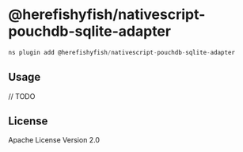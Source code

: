 # @herefishyfish/nativescript-pouchdb-sqlite-adapter

```javascript
ns plugin add @herefishyfish/nativescript-pouchdb-sqlite-adapter
```

## Usage

// TODO

## License

Apache License Version 2.0
